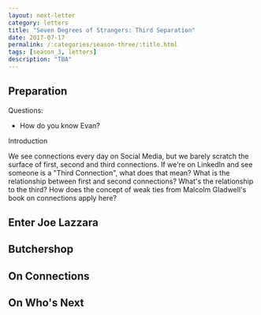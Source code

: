 ```yaml
---
layout: next-letter
category: letters
title: "Seven Degrees of Strangers: Third Separation"
date: 2017-07-17
permalink: /:categories/season-three/:title.html
tags: [season_3, letters]
description: "TBA"
---
```

<!--
![Insert new picture here](http://gallery.tinyletterapp.com/b7acb1dd09358f1ed19f16a562a005fc08d42511/images/94ff2d22-e9e3-40a7-958b-ece4b3921ae6.png)
-->

## Preparation

Questions:

- How do you know Evan?

Introduction

We see connections every day on Social Media, but we barely scratch the surface of first, second and third connections.
If we're on LinkedIn and see someone is a "Third Connection", what does that mean?
What is the relationship between first and second connections? What's the relationship to the third?
How does the concept of weak ties from Malcolm Gladwell's book on connections apply here?

## Enter Joe Lazzara

## Butchershop

## On Connections

## On Who's Next
